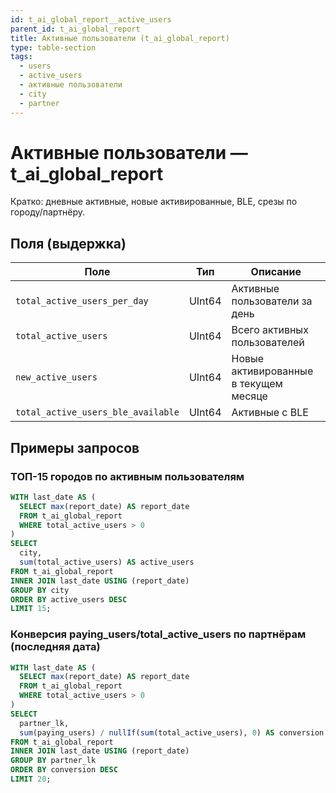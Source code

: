 ```yaml
---
id: t_ai_global_report__active_users
parent_id: t_ai_global_report
title: Активные пользователи (t_ai_global_report)
type: table-section
tags:
  - users
  - active_users
  - активные пользователи
  - city
  - partner
---
```


# Активные пользователи — t_ai_global_report

Кратко: дневные активные, новые активированные, BLE, срезы по городу/партнёру.

## Поля (выдержка)

| Поле                              | Тип    | Описание                                 |
| --------------------------------- | ------ | ---------------------------------------- |
| `total_active_users_per_day`      | UInt64 | Активные пользователи за день            |
| `total_active_users`              | UInt64 | Всего активных пользователей             |
| `new_active_users`                | UInt64 | Новые активированные в текущем месяце    |
| `total_active_users_ble_available`| UInt64 | Активные с BLE                           |

## Примеры запросов

### ТОП-15 городов по активным пользователям
```sql
WITH last_date AS (
  SELECT max(report_date) AS report_date
  FROM t_ai_global_report
  WHERE total_active_users > 0
)
SELECT
  city,
  sum(total_active_users) AS active_users
FROM t_ai_global_report
INNER JOIN last_date USING (report_date)
GROUP BY city
ORDER BY active_users DESC
LIMIT 15;
```

### Конверсия paying_users/total_active_users по партнёрам (последняя дата)
```sql
WITH last_date AS (
  SELECT max(report_date) AS report_date
  FROM t_ai_global_report
  WHERE total_active_users > 0
)
SELECT
  partner_lk,
  sum(paying_users) / nullIf(sum(total_active_users), 0) AS conversion
FROM t_ai_global_report
INNER JOIN last_date USING (report_date)
GROUP BY partner_lk
ORDER BY conversion DESC
LIMIT 20;
```


